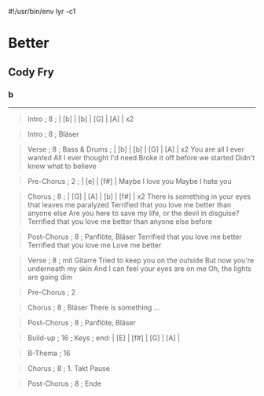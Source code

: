 #!/usr/bin/env lyr -c1
# Better
## Cody Fry
### b

---

> Intro ; 8 ; | [b] | [b] | [G] | [A] | x2

> Intro ; 8 ; Bläser

> Verse ; 8 ; Bass & Drums ; | [b] | [b] | [G] | [A] | x2
You are all I ever wanted
All I ever thought I'd need
Broke it off before we started
Didn't know what to believe

> Pre-Chorus ; 2 ; | [e] | [f#] |
Maybe I love you
Maybe I hate you

> Chorus ; 8 ; | [G] | [A] | [b] | [f#] | x2
    There is something in your eyes that leaves me paralyzed
    Terrified that you love me better than anyone else
    Are you here to save my life, or the devil in disguise?
    Terrified that you love me better than anyone else before

> Post-Chorus ; 8 ; Panflöte, Bläser
Terrified that you love me better
Terrified that you love me
Love me better

> Verse ; 8 ; mit Gitarre
Tried to keep you on the outside
But now you're underneath my skin
And I can feel your eyes are on me
Oh, the lights are going dim

> Pre-Chorus ; 2

> Chorus ; 8 ; Bläser
    There is something ...

> Post-Chorus ; 8 ; Panflöte, Bläser

> Build-up ; 16 ; Keys ; end: | [E] | [f#] | [G] | [A] |

> B-Thema ; 16

> Chorus ; 8 ; 1. Takt Pause

> Post-Chorus ; 8 ; Ende